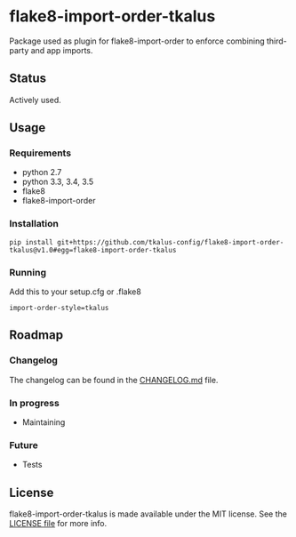 # flake8-import-order-tkalus

Package used as plugin for flake8-import-order to enforce combining third-party
and app imports.

## Status

Actively used.

## Usage

### Requirements

 * python 2.7
 * python 3.3, 3.4, 3.5
 * flake8
 * flake8-import-order

### Installation

```
pip install git+https://github.com/tkalus-config/flake8-import-order-tkalus@v1.0#egg=flake8-import-order-tkalus
```

### Running

Add this to your setup.cfg or .flake8

```
import-order-style=tkalus
```

## Roadmap

### Changelog

The changelog can be found in the [CHANGELOG.md](CHANGELOG.md) file.

### In progress

 * Maintaining

### Future

 * Tests

## License

flake8-import-order-tkalus is made available under the MIT license. See the [LICENSE file](LICENSE) for more info.
